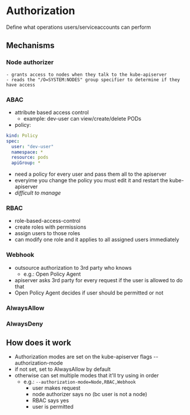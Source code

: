 # Authorization
Define what operations users/serviceaccounts can perform

## Mechanisms
### Node authorizer
    - grants access to nodes when they talk to the kube-apiserver
    - reads the "/O=SYSTEM:NODES" group specifier to determine if they have access

### ABAC
- attribute based access control
    - example: dev-user can view/create/delete PODs
- policy:
```yaml
kind: Policy
spec:
  user: "dev-user"
  namespace: *
  resource: pods
  apiGroup: *
```
- need a policy for every user and pass them all to the apiserver
- everyime you change the policy you must edit it and restart the kube-apiserver
- *difficult to manage*

### RBAC
- role-based-access-control
- create roles with permissions
- assign users to those roles
- can modify one role and it applies to all assigned users immediately

### Webhook
- outsource authorization to 3rd party who knows
    - e.g.: Open Policy Agent
- apiserver asks 3rd party for every request if the user is allowed to do that
- Open Policy Agent decides if user should be permitted or not

### AlwaysAllow

### AlwaysDeny

## How does it work
- Authorization modes are set on the kube-apiserver flags --authorization-mode
- if not set, set to AlwaysAllow by default
- otherwise can set multiple modes that it'll try using in order
    - e.g.: `--authorization-mode=Node,RBAC,Webhook`
        - user makes request
        - node authorizer says no (bc user is not a node)
        - RBAC says yes
        - user is permitted